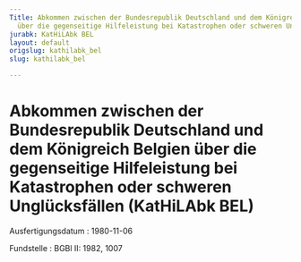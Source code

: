 ```yaml
---
Title: Abkommen zwischen der Bundesrepublik Deutschland und dem Königreich Belgien
  über die gegenseitige Hilfeleistung bei Katastrophen oder schweren Unglücksfällen
jurabk: KatHiLAbk BEL
layout: default
origslug: kathilabk_bel
slug: kathilabk_bel

---
```


# Abkommen zwischen der Bundesrepublik Deutschland und dem Königreich Belgien über die gegenseitige Hilfeleistung bei Katastrophen oder schweren Unglücksfällen (KatHiLAbk BEL)

Ausfertigungsdatum
:   1980-11-06

Fundstelle
:   BGBl II: 1982, 1007

